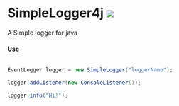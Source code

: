 # SimpleLogger4j [![](https://jitpack.io/v/Sniper10754/SimpleLogger4j.svg)](https://jitpack.io/#Sniper10754/SimpleLogger4j)

A Simple logger for java

#### Use

```java

EventLogger logger = new SimpleLogger("loggerName");

logger.addListener(new ConsoleListener());

logger.info("Hi!");

```
